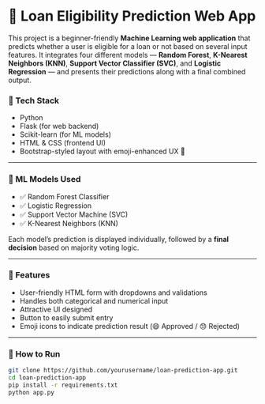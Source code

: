 # 🏦 Loan Eligibility Prediction Web App

This project is a beginner-friendly **Machine Learning web application** that predicts whether a user is eligible for a loan or not based on several input features. It integrates four different models — **Random Forest**, **K-Nearest Neighbors (KNN)**, **Support Vector Classifier (SVC)**, and **Logistic Regression** — and presents their predictions along with a final combined output.

### 🔧 Tech Stack
- Python
- Flask (for web backend)
- Scikit-learn (for ML models)
- HTML & CSS (frontend UI)
- Bootstrap-styled layout with emoji-enhanced UX 🎨

---

### 🧠 ML Models Used
- ✅ Random Forest Classifier
- ✅ Logistic Regression
- ✅ Support Vector Machine (SVC)
- ✅ K-Nearest Neighbors (KNN)

Each model’s prediction is displayed individually, followed by a **final decision** based on majority voting logic.

---

### 🧾 Features
- User-friendly HTML form with dropdowns and validations
- Handles both categorical and numerical input
- Attractive UI designed
- Button to easily submit entry
- Emoji icons to indicate prediction result (😄 Approved / 😓 Rejected)

---

### 🚀 How to Run
```bash
git clone https://github.com/yourusername/loan-prediction-app.git
cd loan-prediction-app
pip install -r requirements.txt
python app.py
